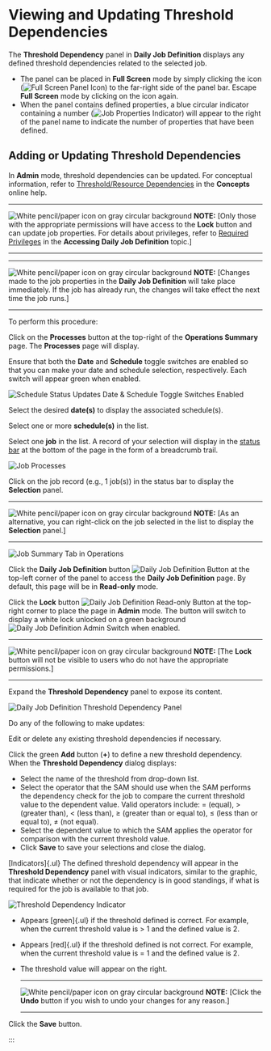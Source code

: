 # Viewing and Updating Threshold Dependencies

The **Threshold Dependency** panel in **Daily Job Definition** displays
any defined threshold dependencies related to the selected job.

- The panel can be placed in **Full Screen** mode by simply clicking
    the icon (![Full Screen Panel Icon     ](../../../Resources/Images/SM/Full-Screen-Mode-Icon.png "Full Screen Panel Icon"))
    to the far-right side of the panel bar. Escape **Full Screen** mode
    by clicking on the icon again.
- When the panel contains defined properties, a blue circular
    indicator containing a number (![Job Properties     Indicator](../../../Resources/Images/SM/Daily-Job-Definition-Properties-Indicator.png "Job Properties Indicator"))
    will appear to the right of the panel name to indicate the number of
    properties that have been defined.

## Adding or Updating Threshold Dependencies

In **Admin** mode, threshold dependencies can be updated. For conceptual
information, refer to [Threshold/Resource Dependencies](../../../job-components/threshold-resource-dependencies.md)
 in the **Concepts** online help.

  -------------------------------------------------------------------------------------------------------------------------------- ----------------------------------------------------------------------------------------------------------------------------------------------------------------------------------------------------------------------------------------------------------------------------------------------------------------------------
  ![White pencil/paper icon on gray circular background](../../../Resources/Images/note-icon(48x48).png "Note icon")   **NOTE:** [Only those with the appropriate permissions will have access to the **Lock** button and can update job properties. For details about privileges, refer to [Required Privileges](Accessing-Daily-Job-Definition.md#Required) in the **Accessing Daily Job Definition** topic.]
  -------------------------------------------------------------------------------------------------------------------------------- ----------------------------------------------------------------------------------------------------------------------------------------------------------------------------------------------------------------------------------------------------------------------------------------------------------------------------

  -------------------------------------------------------------------------------------------------------------------------------- --------------------------------------------------------------------------------------------------------------------------------------------------------------------------------------------------------------
  ![White pencil/paper icon on gray circular background](../../../Resources/Images/note-icon(48x48).png "Note icon")   **NOTE:** [Changes made to the job properties in the **Daily Job Definition** will take place immediately. If the job has already run, the changes will take effect the next time the job runs.]
  -------------------------------------------------------------------------------------------------------------------------------- --------------------------------------------------------------------------------------------------------------------------------------------------------------------------------------------------------------

To perform this procedure:

Click on the **Processes** button at the top-right of the **Operations
Summary** page. The **Processes** page will display.

Ensure that both the **Date** and **Schedule** toggle switches are
enabled so that you can make your date and schedule selection,
respectively. Each switch will appear green when enabled.

![Schedule Status Updates Date & Schedule Toggle Switches Enabled](../../../Resources/Images/SM/Schedule-Status-Update_Date&ScheduleToggles.png "Schedule Status Updates Date & Schedule Toggle Switches Enabled")

Select the desired **date(s)** to display the associated schedule(s).

Select one or more **schedule(s)** in the list.

Select one **job** in the list. A record of your selection will display
in the [status bar](SM-UI-Layout.md#Status) at the bottom of the
page in the form of a breadcrumb trail.

![Job Processes](../../../Resources/Images/SM/Job-ProcessesUNIX.png "Job Processes")

Click on the job record (e.g., 1 job(s)) in the status bar to display
the **Selection** panel.

  -------------------------------------------------------------------------------------------------------------------------------- ------------------------------------------------------------------------------------------------------------------------------------
  ![White pencil/paper icon on gray circular background](../../../Resources/Images/note-icon(48x48).png "Note icon")   **NOTE:** [As an alternative, you can right-click on the job selected in the list to display the **Selection** panel.]
  -------------------------------------------------------------------------------------------------------------------------------- ------------------------------------------------------------------------------------------------------------------------------------

![Job Summary Tab in Operations](../../../Resources/Images/SM/Job-Summary-Tab-(UNIX).png "Job Summary Tab in Operations")

Click the **Daily Job Definition** button ![Daily Job Definition Button](../../../Resources/Images/SM/Daily-Job-Definition-Button.png "Daily Job Definition Button")
at the top-left corner of the panel to access the **Daily Job
Definition** page. By default, this page will be in **Read-only** mode.

Click the **Lock** button ![Daily Job Definition Read-only Button](../../../Resources/Images/SM/Daily-Job-Definition-Read-only-Button.png "Daily Job Definition Read-only Button")
at the top-right corner to place the page in **Admin** mode. The button
will switch to display a white lock unlocked on a green background
![Daily Job Definition Admin Switch](../../../Resources/Images/SM/Daily-Job-Definition-Admin-Button.png "Daily Job Definition Admin Switch")
when enabled.

  -------------------------------------------------------------------------------------------------------------------------------- -----------------------------------------------------------------------------------------------------------------------
  ![White pencil/paper icon on gray circular background](../../../Resources/Images/note-icon(48x48).png "Note icon")   **NOTE:** [The **Lock** button will not be visible to users who do not have the appropriate permissions.]
  -------------------------------------------------------------------------------------------------------------------------------- -----------------------------------------------------------------------------------------------------------------------

Expand the **Threshold Dependency** panel to expose its content.

![Daily Job Definition Threshold Dependency Panel](../../../Resources/Images/SM/Daily-Job-Definition-Threshold-Dependency-Panel.png "Daily Job Definition Threshold Dependency Panel")

Do any of the following to make updates:

Edit or delete any existing threshold dependencies if necessary.

Click the green **Add** button (**+**) to define a new threshold
dependency. When the **Threshold Dependency** dialog displays:

- Select the name of the threshold from drop-down list.
- Select the operator that the SAM should use when the SAM performs
    the dependency check for the job to compare the current threshold
    value to the dependent value. Valid operators include: = (equal), \>
    (greater than), \< (less than), ≥ (greater than or equal to), ≤
    (less than or equal to), ≠ (not equal).
- Select the dependent value to which the SAM applies the operator for
    comparison with the current threshold value.
- Click **Save** to save your selections and close the dialog.

[Indicators]{.ul}
The defined threshold dependency will appear in the **Threshold
Dependency** panel with visual indicators, similar to the graphic, that
indicate whether or not the dependency is in good standings, if what is
required for the job is available to that job.

![Threshold Dependency Indicator](../../../Resources/Images/SM/Threshold-Red-Indicator.png "Threshold Depedency Indicator")

- Appears [green]{.ul} if the threshold defined is correct. For     example, when the current threshold value is \> 1 and the defined
    value is 2.

- Appears [red]{.ul} if the threshold defined is not correct. For     example, when the current threshold value is = 1 and the defined
    value is 2.

- The threshold value will appear on the right.

  -------------------------------------------------------------------------------------------------------------------------------- ----------------------------------------------------------------------------------------------------
  ![White pencil/paper icon on gray circular background](../../../Resources/Images/note-icon(48x48).png "Note icon")   **NOTE:** [Click the **Undo** button if you wish to undo your changes for any reason.]
  -------------------------------------------------------------------------------------------------------------------------------- ----------------------------------------------------------------------------------------------------

Click the **Save** button.

:::
